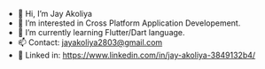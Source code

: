 - 👋 Hi, I’m Jay Akoliya
- 👀 I’m interested in Cross Platform Application Developement.
- 🌱 I’m currently learning Flutter/Dart language.
- 📫 Contact: jayakoliya2803@gmail.com
- 📘 Linked in: https://www.linkedin.com/in/jay-akoliya-3849132b4/
  

<!---
JAYAKOLIYA2803/JAYAKOLIYA2803 is a ✨ special ✨ repository because its `README.md` (this file) appears on your GitHub profile.
You can click the Preview link to take a look at your changes.
--->
